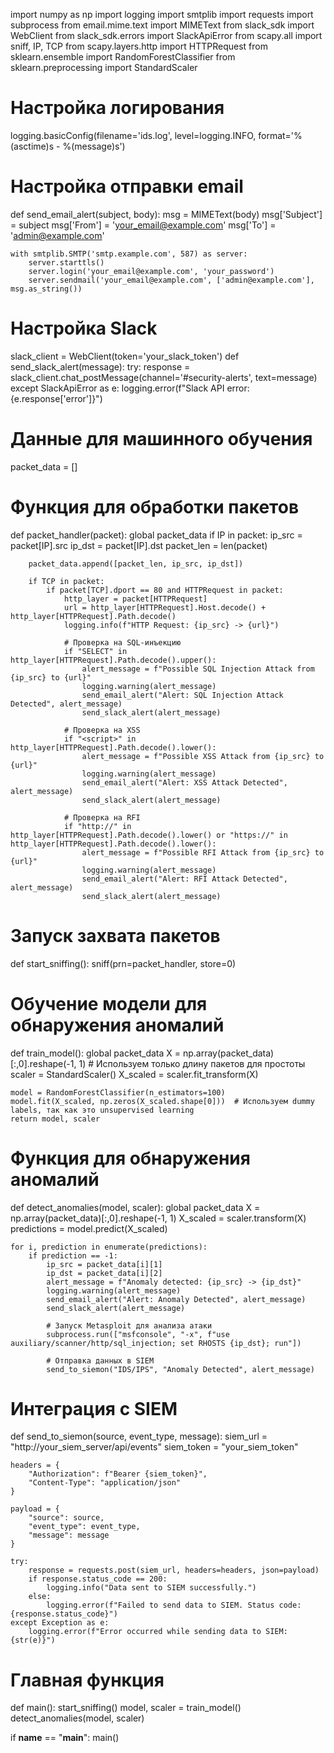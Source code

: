 import numpy as np
import logging
import smtplib
import requests
import subprocess
from email.mime.text import MIMEText
from slack_sdk import WebClient
from slack_sdk.errors import SlackApiError
from scapy.all import sniff, IP, TCP
from scapy.layers.http import HTTPRequest
from sklearn.ensemble import RandomForestClassifier
from sklearn.preprocessing import StandardScaler

# Настройка логирования
logging.basicConfig(filename='ids.log', level=logging.INFO, format='%(asctime)s - %(message)s')

# Настройка отправки email
def send_email_alert(subject, body):
    msg = MIMEText(body)
    msg['Subject'] = subject
    msg['From'] = 'your_email@example.com'
    msg['To'] = 'admin@example.com'

    with smtplib.SMTP('smtp.example.com', 587) as server:
        server.starttls()
        server.login('your_email@example.com', 'your_password')
        server.sendmail('your_email@example.com', ['admin@example.com'], msg.as_string())

# Настройка Slack
slack_client = WebClient(token='your_slack_token')
def send_slack_alert(message):
    try:
        response = slack_client.chat_postMessage(channel='#security-alerts', text=message)
    except SlackApiError as e:
        logging.error(f"Slack API error: {e.response['error']}")

# Данные для машинного обучения
packet_data = []

# Функция для обработки пакетов
def packet_handler(packet):
    global packet_data
    if IP in packet:
        ip_src = packet[IP].src
        ip_dst = packet[IP].dst
        packet_len = len(packet)

        packet_data.append([packet_len, ip_src, ip_dst])

        if TCP in packet:
            if packet[TCP].dport == 80 and HTTPRequest in packet:
                http_layer = packet[HTTPRequest]
                url = http_layer[HTTPRequest].Host.decode() + http_layer[HTTPRequest].Path.decode()
                logging.info(f"HTTP Request: {ip_src} -> {url}")

                # Проверка на SQL-инъекцию
                if "SELECT" in http_layer[HTTPRequest].Path.decode().upper():
                    alert_message = f"Possible SQL Injection Attack from {ip_src} to {url}"
                    logging.warning(alert_message)
                    send_email_alert("Alert: SQL Injection Attack Detected", alert_message)
                    send_slack_alert(alert_message)

                # Проверка на XSS
                if "<script>" in http_layer[HTTPRequest].Path.decode().lower():
                    alert_message = f"Possible XSS Attack from {ip_src} to {url}"
                    logging.warning(alert_message)
                    send_email_alert("Alert: XSS Attack Detected", alert_message)
                    send_slack_alert(alert_message)

                # Проверка на RFI
                if "http://" in http_layer[HTTPRequest].Path.decode().lower() or "https://" in http_layer[HTTPRequest].Path.decode().lower():
                    alert_message = f"Possible RFI Attack from {ip_src} to {url}"
                    logging.warning(alert_message)
                    send_email_alert("Alert: RFI Attack Detected", alert_message)
                    send_slack_alert(alert_message)

# Запуск захвата пакетов
def start_sniffing():
    sniff(prn=packet_handler, store=0)

# Обучение модели для обнаружения аномалий
def train_model():
    global packet_data
    X = np.array(packet_data)[:,0].reshape(-1, 1)  # Используем только длину пакетов для простоты
    scaler = StandardScaler()
    X_scaled = scaler.fit_transform(X)

    model = RandomForestClassifier(n_estimators=100)
    model.fit(X_scaled, np.zeros(X_scaled.shape[0]))  # Используем dummy labels, так как это unsupervised learning
    return model, scaler

# Функция для обнаружения аномалий
def detect_anomalies(model, scaler):
    global packet_data
    X = np.array(packet_data)[:,0].reshape(-1, 1)
    X_scaled = scaler.transform(X)
    predictions = model.predict(X_scaled)

    for i, prediction in enumerate(predictions):
        if prediction == -1:
            ip_src = packet_data[i][1]
            ip_dst = packet_data[i][2]
            alert_message = f"Anomaly detected: {ip_src} -> {ip_dst}"
            logging.warning(alert_message)
            send_email_alert("Alert: Anomaly Detected", alert_message)
            send_slack_alert(alert_message)

            # Запуск Metasploit для анализа атаки
            subprocess.run(["msfconsole", "-x", f"use auxiliary/scanner/http/sql_injection; set RHOSTS {ip_dst}; run"])

            # Отправка данных в SIEM
            send_to_siemon("IDS/IPS", "Anomaly Detected", alert_message)

# Интеграция с SIEM
def send_to_siemon(source, event_type, message):
    siem_url = "http://your_siem_server/api/events"
    siem_token = "your_siem_token"
    
    headers = {
        "Authorization": f"Bearer {siem_token}",
        "Content-Type": "application/json"
    }
    
    payload = {
        "source": source,
        "event_type": event_type,
        "message": message
    }
    
    try:
        response = requests.post(siem_url, headers=headers, json=payload)
        if response.status_code == 200:
            logging.info("Data sent to SIEM successfully.")
        else:
            logging.error(f"Failed to send data to SIEM. Status code: {response.status_code}")
    except Exception as e:
        logging.error(f"Error occurred while sending data to SIEM: {str(e)}")

# Главная функция
def main():
    start_sniffing()
    model, scaler = train_model()
    detect_anomalies(model, scaler)

if __name__ == "__main__":
    main()
